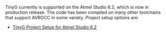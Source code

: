 TinyG currently is supported on the Atmel Studio 6.2, which is now in production release. The code has been compiled on many other toolchains that support AVRGCC in some variety. Project setup options are:

* [TinyG Project Setup for Atmel Studio 6.2](https://github.com/synthetos/TinyG/wiki/Project-Setup-For-Atmel-Studio6.2)